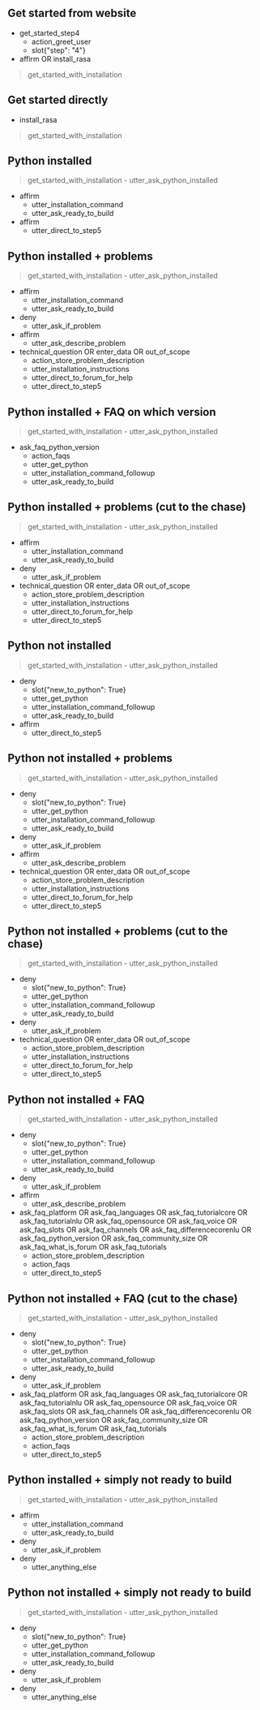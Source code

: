 <!-- Checkpoints -->
## Get started from website
* get_started_step4
    - action_greet_user
    - slot{"step": "4"}
* affirm OR install_rasa
> get_started_with_installation

## Get started directly
* install_rasa
> get_started_with_installation


<!-- Stories -->
## Python installed
> get_started_with_installation
    - utter_ask_python_installed
* affirm
    - utter_installation_command
    - utter_ask_ready_to_build
* affirm
    - utter_direct_to_step5

## Python installed + problems
> get_started_with_installation
    - utter_ask_python_installed
* affirm
    - utter_installation_command
    - utter_ask_ready_to_build
* deny
    - utter_ask_if_problem
* affirm
    - utter_ask_describe_problem
* technical_question OR enter_data OR out_of_scope
    - action_store_problem_description
    - utter_installation_instructions
    - utter_direct_to_forum_for_help
    - utter_direct_to_step5

## Python installed + FAQ on which version
> get_started_with_installation
    - utter_ask_python_installed
* ask_faq_python_version
    - action_faqs
    - utter_get_python
    - utter_installation_command_followup
    - utter_ask_ready_to_build

## Python installed + problems (cut to the chase)
> get_started_with_installation
    - utter_ask_python_installed
* affirm
    - utter_installation_command
    - utter_ask_ready_to_build
* deny
    - utter_ask_if_problem
* technical_question OR enter_data OR out_of_scope
    - action_store_problem_description
    - utter_installation_instructions
    - utter_direct_to_forum_for_help
    - utter_direct_to_step5

## Python not installed
> get_started_with_installation
    - utter_ask_python_installed
* deny
    - slot{"new_to_python": True}
    - utter_get_python
    - utter_installation_command_followup
    - utter_ask_ready_to_build
* affirm
    - utter_direct_to_step5

## Python not installed + problems
> get_started_with_installation
    - utter_ask_python_installed
* deny
    - slot{"new_to_python": True}
    - utter_get_python
    - utter_installation_command_followup
    - utter_ask_ready_to_build
* deny
    - utter_ask_if_problem
* affirm
    - utter_ask_describe_problem
* technical_question OR enter_data OR out_of_scope
    - action_store_problem_description
    - utter_installation_instructions
    - utter_direct_to_forum_for_help
    - utter_direct_to_step5

## Python not installed + problems (cut to the chase)
> get_started_with_installation
    - utter_ask_python_installed
* deny
    - slot{"new_to_python": True}
    - utter_get_python
    - utter_installation_command_followup
    - utter_ask_ready_to_build
* deny
    - utter_ask_if_problem
* technical_question OR enter_data OR out_of_scope
    - action_store_problem_description
    - utter_installation_instructions
    - utter_direct_to_forum_for_help
    - utter_direct_to_step5

## Python not installed + FAQ
> get_started_with_installation
    - utter_ask_python_installed
* deny
    - slot{"new_to_python": True}
    - utter_get_python
    - utter_installation_command_followup
    - utter_ask_ready_to_build
* deny
    - utter_ask_if_problem
* affirm
    - utter_ask_describe_problem
* ask_faq_platform OR ask_faq_languages OR ask_faq_tutorialcore OR ask_faq_tutorialnlu OR ask_faq_opensource OR ask_faq_voice OR ask_faq_slots OR ask_faq_channels OR ask_faq_differencecorenlu OR ask_faq_python_version OR ask_faq_community_size OR ask_faq_what_is_forum OR ask_faq_tutorials
    - action_store_problem_description
    - action_faqs
    - utter_direct_to_step5

## Python not installed + FAQ (cut to the chase)
> get_started_with_installation
    - utter_ask_python_installed
* deny
    - slot{"new_to_python": True}
    - utter_get_python
    - utter_installation_command_followup
    - utter_ask_ready_to_build
* deny
    - utter_ask_if_problem
* ask_faq_platform OR ask_faq_languages OR ask_faq_tutorialcore OR ask_faq_tutorialnlu OR ask_faq_opensource OR ask_faq_voice OR ask_faq_slots OR ask_faq_channels OR ask_faq_differencecorenlu OR ask_faq_python_version OR ask_faq_community_size OR ask_faq_what_is_forum OR ask_faq_tutorials
    - action_store_problem_description
    - action_faqs
    - utter_direct_to_step5

## Python installed + simply not ready to build
> get_started_with_installation
    - utter_ask_python_installed
* affirm
    - utter_installation_command
    - utter_ask_ready_to_build
* deny
    - utter_ask_if_problem
* deny
    - utter_anything_else

## Python not installed + simply not ready to build
> get_started_with_installation
    - utter_ask_python_installed
* deny
    - slot{"new_to_python": True}
    - utter_get_python
    - utter_installation_command_followup
    - utter_ask_ready_to_build
* deny
    - utter_ask_if_problem
* deny
    - utter_anything_else


